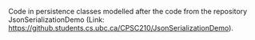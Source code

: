 Code in persistence classes modelled after the code from the repository JsonSerializationDemo 
(Link: https://github.students.cs.ubc.ca/CPSC210/JsonSerializationDemo).